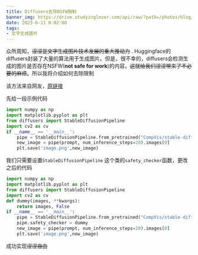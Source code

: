 ```yaml
---
title: Diffusers去除NSFW限制
banner_img: https://drive.studyinglover.com/api/raw/?path=/photos/blog/background/1679397024795.jpeg
date: 2023-6-11 0:02:00
tags:
- 文字生成图片
---
```

众所周知，~~涩涩是文字生成图片技术发展的重大推动力~~ . Huggingface的diffusers封装了大量的算法用于生成图片。但是，很不幸的，diffusers会检测生成的图片是否存在NSFW(**not safe for work**)的内容，~~这就给我们涩涩带来了不必要的麻烦~~。所以我将介绍如何去除限制 

该方法来自网友，[原链接](https://www.reddit.com/r/StableDiffusion/comments/wxba44/disable_hugging_face_nsfw_filter_in_three_step/) 

先给一段示例代码

```python
import numpy as np
import matplotlib.pyplot as plt
from diffusers import StableDiffusionPipeline
import cv2 as cv
if __name__ == '__main__':
	pipe = StableDiffusionPipeline.from_pretrained("CompVis/stable-diffusion-v1-4")
	new_image = pipe(prompt, num_inference_steps=20).images[0]
	plt.save('image.png',new_image)
```

我们只需要设置`StableDiffusionPipeline` 这个类的`safety_checker`函数，更改之后的代码
```python
import numpy as np
import matplotlib.pyplot as plt
from diffusers import StableDiffusionPipeline
import cv2 as cv
def dummy(images, **kwargs): 
	return images, False
if __name__ == '__main__':
	pipe = StableDiffusionPipeline.from_pretrained("CompVis/stable-diffusion-v1-4")
	pipe.safety_checker = dummy
	new_image = pipe(prompt, num_inference_steps=20).images[0]
	plt.save('image.png',new_image)
```

成功实现~~涩涩自由~~ 